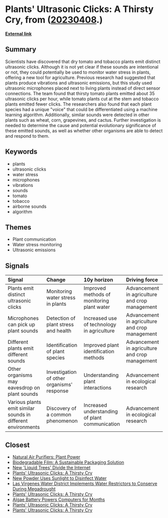 # __Plants' Ultrasonic Clicks: A Thirsty Cry__, from ([20230408](https://kghosh.substack.com/p/20230408).)

__[External link](https://www.sciencenews.org/article/plant-stress-ultrasonic-click-noise-sound)__



## Summary

Scientists have discovered that dry tomato and tobacco plants emit distinct ultrasonic clicks. Although it is not yet clear if these sounds are intentional or not, they could potentially be used to monitor water stress in plants, offering a new tool for agriculture. Previous research had suggested that plants produce vibrations and ultrasonic emissions, but this study used ultrasonic microphones placed next to living plants instead of direct sensor connections. The team found that thirsty tomato plants emitted about 35 ultrasonic clicks per hour, while tomato plants cut at the stem and tobacco plants emitted fewer clicks. The researchers also found that each plant species had a unique "voice" that could be differentiated using a machine learning algorithm. Additionally, similar sounds were detected in other plants such as wheat, corn, grapevines, and cactus. Further investigation is needed to determine the cause and potential evolutionary significance of these emitted sounds, as well as whether other organisms are able to detect and respond to them.

## Keywords

* plants
* ultrasonic clicks
* water stress
* microphones
* vibrations
* sounds
* tomato
* tobacco
* airborne sounds
* algorithm

## Themes

* Plant communication
* Water stress monitoring
* Ultrasonic emissions

## Signals

| Signal                                                       | Change                                     | 10y horizon                                    | Driving force                                  |
|:-------------------------------------------------------------|:-------------------------------------------|:-----------------------------------------------|:-----------------------------------------------|
| Plants emit distinct ultrasonic clicks                       | Monitoring water stress in plants          | Improved methods of monitoring plant water     | Advancement in agriculture and crop management |
| Microphones can pick up plant sounds                         | Detection of plant stress and health       | Increased use of technology in agriculture     | Advancement in agriculture and crop management |
| Different plants emit different sounds                       | Identification of plant species            | Improved plant identification methods          | Advancement in agriculture and crop management |
| Other organisms may eavesdrop on plant sounds                | Investigation of other organisms' response | Understanding plant interactions               | Advancement in ecological research             |
| Various plants emit similar sounds in different environments | Discovery of a common phenomenon           | Increased understanding of plant communication | Advancement in ecological research             |

## Closest

* [Natural Air Purifiers: Plant Power](a0e48b4839649f3f833b1a9b21d0dfbc)
* [Biodegradable Film: A Sustainable Packaging Solution](b442f3c78716d0a22167e5fc4359f276)
* [New 'Liquid Trees' Divide the Internet](b8164554d14e302dac8ca428de8376dd)
* [Plants' Ultrasonic Clicks: A Thirsty Cry](801c20050ea3a65fd9e79c9de55256ef)
* [New Powder Uses Sunlight to Disinfect Water](0531e1f77a3339cc11432d7601f9c7a4)
* [Las Virgenes Water District Implements Water Restrictors to Conserve During Megadrought](9655c5d49c7e5cbfaedaca59cba73875)
* [Plants' Ultrasonic Clicks: A Thirsty Cry](801c20050ea3a65fd9e79c9de55256ef)
* [Algae Battery Powers Computers for Months](9559f29e7d2ffd92fae98e95a62d0169)
* [Plants' Ultrasonic Clicks: A Thirsty Cry](801c20050ea3a65fd9e79c9de55256ef)
* [Plants' Ultrasonic Clicks: A Thirsty Cry](801c20050ea3a65fd9e79c9de55256ef)